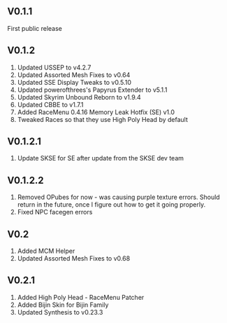 ## V0.1.1

First public release

## V0.1.2

1. Updated USSEP to v4.2.7
2. Updated Assorted Mesh Fixes to v0.64
3. Updated SSE Display Tweaks to v0.5.10
4. Updated powerofthrees's Papyrus Extender to v5.1.1
5. Updated Skyrim Unbound Reborn to v1.9.4
6. Updated CBBE to v1.7.1
7. Added RaceMenu 0.4.16 Memory Leak Hotfix (SE) v1.0
8. Tweaked Races so that they use High Poly Head by default

## V0.1.2.1

1. Update SKSE for SE after update from the SKSE dev team

## V0.1.2.2

1. Removed OPubes for now - was causing purple texture errors. Should return in the future, once I figure out how to get it going properly.
1. Fixed NPC facegen errors

## V0.2

1. Added MCM Helper
2. Updated Assorted Mesh Fixes to v0.68

## V0.2.1

1. Added High Poly Head - RaceMenu Patcher
2. Added Bijin Skin for Bijin Family
3. Updated Synthesis to v0.23.3
